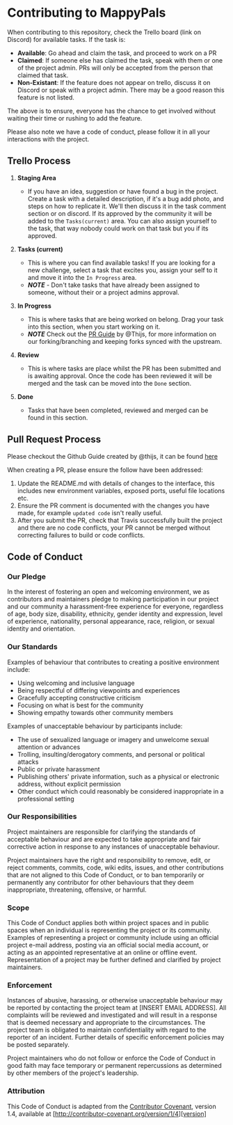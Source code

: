 # Contributing to MappyPals


When contributing to this repository, check the Trello board (link on Discord) for available tasks. If the task is:
- **Available**: Go ahead and claim the task, and proceed to work on a PR
- **Claimed**: If someone else has claimed the task, speak with them or one of the project admin. PRs will only be accepted from the person that claimed that task.
- **Non-Existant**: If the feature does not appear on trello, discuss it on Discord or speak with a project admin. There may be a good reason this feature is not listed. 


The above is to ensure, everyone has the chance to get involved without waiting their time or rushing to add the feature.

Please also note we have a code of conduct, please follow it in all your interactions with the project.

## Trello Process
1. **Staging Area** 
   - If you have an idea, suggestion or have found a bug in the project. Create a task with a detailed description, if it's a bug add photo, and steps on how to replicate it. We'll then discuss it in the task comment section or on discord. If its approved by the community it will be added to the `Tasks(current)` area. You can also assign yourself to the task, that way nobody could work on that task but you if its approved. 

2. **Tasks (current)** 
   - This is where you can find available tasks! If you are looking for a new challenge, select a task that excites you, assign your self to it and move it into the `In Progress` area. 
   - **_NOTE_** - Don't take tasks that have already been assigned to someone, without their or a project admins approval.

3. **In Progress** 
   - This is where tasks that are being worked on belong. Drag your task into this section, when you start working on it.
   - **_NOTE_** Check out the [PR Guide](https://github.com/zero-to-mastery/mappypals/blob/master/pr-guide.pdf) by @Thijs, for more information on our forking/branching and keeping forks synced with the upstream.

4. **Review** 
   - This is where tasks are place whilst the PR has been submitted and is awaiting approval. Once the code has been reviewed it will be merged and the task can be moved into the `Done` section. 

5. **Done**  
   - Tasks that have been completed, reviewed and merged can be found in this section. 

## Pull Request Process

Please checkout the Github Guide created by @thijs, it can be found [here](https://github.com/zero-to-mastery/mappypals/blob/master/pr-guide.pdf)

When creating a PR, please ensure the follow have been addressed:

1. Update the README.md with details of changes to the interface, this includes new environment 
   variables, exposed ports, useful file locations etc.
2. Ensure the PR comment is documented with the changes you have made, for example `updated code` isn't really useful.   
3. After you submit the PR, check that Travis successfully built the project and there are no code conflicts, your PR cannot be merged without correcting failures to build or code conflicts.


## Code of Conduct

### Our Pledge

In the interest of fostering an open and welcoming environment, we as
contributors and maintainers pledge to making participation in our project and
our community a harassment-free experience for everyone, regardless of age, body
size, disability, ethnicity, gender identity and expression, level of experience,
nationality, personal appearance, race, religion, or sexual identity and
orientation.

### Our Standards

Examples of behaviour that contributes to creating a positive environment
include:

* Using welcoming and inclusive language
* Being respectful of differing viewpoints and experiences
* Gracefully accepting constructive criticism
* Focusing on what is best for the community
* Showing empathy towards other community members

Examples of unacceptable behaviour by participants include:

* The use of sexualized language or imagery and unwelcome sexual attention or
advances
* Trolling, insulting/derogatory comments, and personal or political attacks
* Public or private harassment
* Publishing others' private information, such as a physical or electronic
  address, without explicit permission
* Other conduct which could reasonably be considered inappropriate in a
  professional setting

### Our Responsibilities

Project maintainers are responsible for clarifying the standards of acceptable
behaviour and are expected to take appropriate and fair corrective action in
response to any instances of unacceptable behaviour.

Project maintainers have the right and responsibility to remove, edit, or
reject comments, commits, code, wiki edits, issues, and other contributions
that are not aligned to this Code of Conduct, or to ban temporarily or
permanently any contributor for other behaviours that they deem inappropriate,
threatening, offensive, or harmful.

### Scope

This Code of Conduct applies both within project spaces and in public spaces
when an individual is representing the project or its community. Examples of
representing a project or community include using an official project e-mail
address, posting via an official social media account, or acting as an appointed
representative at an online or offline event. Representation of a project may be
further defined and clarified by project maintainers.

### Enforcement

Instances of abusive, harassing, or otherwise unacceptable behaviour may be
reported by contacting the project team at [INSERT EMAIL ADDRESS]. All
complaints will be reviewed and investigated and will result in a response that
is deemed necessary and appropriate to the circumstances. The project team is
obligated to maintain confidentiality with regard to the reporter of an incident.
Further details of specific enforcement policies may be posted separately.

Project maintainers who do not follow or enforce the Code of Conduct in good
faith may face temporary or permanent repercussions as determined by other
members of the project's leadership.

### Attribution

This Code of Conduct is adapted from the [Contributor Covenant][homepage], version 1.4,
available at [http://contributor-covenant.org/version/1/4][version]

[homepage]: http://contributor-covenant.org
[version]: http://contributor-covenant.org/version/1/4/